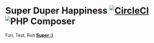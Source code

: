
# Super Duper Happiness [![CircleCI](https://circleci.com/gh/hmwoliul/super-duper-happiness/tree/master.svg?style=svg)](https://circleci.com/gh/hmwoliul/super-duper-happiness/tree/master) ![PHP Composer](https://github.com/hmwoliul/super-duper-happiness/workflows/PHP%20Composer/badge.svg)


Fun, Test, Run **[Super :)](https://supertut.herokuapp.com/)**
